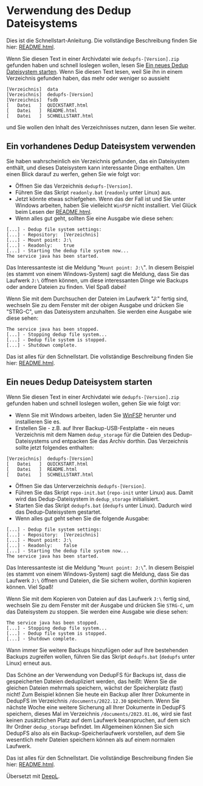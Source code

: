 # Verwendung des Dedup Dateisystems

Dies ist die Schnellstart-Anleitung. Die vollständige Beschreibung finden Sie hier: [README.html](README.html).

Wenn Sie diesen Text in einer Archivdatei wie `dedupfs-[Version].zip` gefunden haben und schnell loslegen wollen, lesen Sie [Ein neues Dedup Dateisystem starten](#ein-neues-dedup-dateisystem-starten). Wenn Sie diesen Text lesen, weil Sie ihn in einem Verzeichnis gefunden haben, das mehr oder weniger so aussieht

```
[Verzeichnis]  data
[Verzeichnis]  dedupfs-[Version]
[Verzeichnis]  fsdb
[   Datei   ]  QUICKSTART.html
[   Datei   ]  README.html
[   Datei   ]  SCHNELLSTART.html
```

und Sie wollen den Inhalt des Verzeichnisses nutzen, dann lesen Sie weiter.

## Ein vorhandenes Dedup Dateisystem verwenden

Sie haben wahrscheinlich ein Verzeichnis gefunden, das ein Dateisystem enthält, und dieses Dateisystem kann interessante Dinge enthalten. Um einen Blick darauf zu werfen, gehen Sie wie folgt vor:

* Öffnen Sie das Verzeichnis `dedupfs-[Version]`.
* Führen Sie das Skript `readonly.bat` (`readonly` unter Linux) aus.
* Jetzt könnte etwas schiefgehen. Wenn das der Fall ist und Sie unter Windows arbeiten, haben Sie vielleicht `WinFSP` nicht installiert. Viel Glück beim Lesen der [README.html](README.html).
* Wenn alles gut geht, sollten Sie eine Ausgabe wie diese sehen:

```
[...] - Dedup file system settings:
[...] - Repository:  [Verzeichnis]
[...] - Mount point: J:\
[...] - Readonly:    true
[...] - Starting the dedup file system now...
The service java has been started.
```

Das Interessanteste ist die Meldung "`Mount point: J:\`". In diesem Beispiel (es stammt von einem Windows-System) sagt die Meldung, dass Sie das Laufwerk `J:\` öffnen können, um diese interessanten Dinge wie Backups oder andere Dateien zu finden. Viel Spaß dabei!

Wenn Sie mit dem Durchsuchen der Dateien im Laufwerk "J:\" fertig sind, wechseln Sie zu dem Fenster mit der obigen Ausgabe und drücken Sie "STRG-C", um das Dateisystem anzuhalten. Sie werden eine Ausgabe wie diese sehen:

```
The service java has been stopped.
[...] - Stopping dedup file system...
[...] - Dedup file system is stopped.
[...] - Shutdown complete.
```

Das ist alles für den Schnellstart. Die vollständige Beschreibung finden Sie hier: [README.html](README.html).

## Ein neues Dedup Dateisystem starten

Wenn Sie diesen Text in einer Archivdatei wie `dedupfs-[Version].zip` gefunden haben und schnell loslegen wollen, gehen Sie wie folgt vor:

* Wenn Sie mit Windows arbeiten, laden Sie [WinFSP](https://github.com/billziss-gh/winfsp/releases) herunter und installieren Sie es.
* Erstellen Sie - z.B. auf Ihrer Backup-USB-Festplatte - ein neues Verzeichnis mit dem Namen `dedup_storage` für die Dateien des Dedup-Dateisystems und entpacken Sie das Archiv dorthin. Das Verzeichnis sollte jetzt folgendes enthalten:

```
[Verzeichnis]  dedupfs-[Version]
[   Datei   ]  QUICKSTART.html
[   Datei   ]  README.html
[   Datei   ]  SCHNELLSTART.html
```

* Öffnen Sie das Unterverzeichnis `dedupfs-[Version]`.
* Führen Sie das Skript `repo-init.bat` (`repo-init` unter Linux) aus. Damit wird das Dedup-Dateisystem in `dedup_storage` initialisiert.
* Starten Sie das Skript `dedupfs.bat` (`dedupfs` unter Linux). Dadurch wird das Dedup-Dateisystem gestartet.
* Wenn alles gut geht sehen Sie die folgende Ausgabe:

```
[...] - Dedup file system settings:
[...] - Repository:  [Verzeichnis]
[...] - Mount point: J:\
[...] - Readonly:    false
[...] - Starting the dedup file system now...
The service java has been started.
```

Das Interessanteste ist die Meldung "`Mount point: J:\`". In diesem Beispiel (es stammt von einem Windows-System) sagt die Meldung, dass Sie das Laufwerk `J:\` öffnen und Dateien, die Sie sichern wollen, dorthin kopieren können. Viel Spaß!

Wenn Sie mit dem Kopieren von Dateien auf das Laufwerk `J:\` fertig sind, wechseln Sie zu dem Fenster mit der Ausgabe und drücken Sie `STRG-C`, um das Dateisystem zu stoppen. Sie werden eine Ausgabe wie diese sehen:

```
The service java has been stopped.
[...] - Stopping dedup file system...
[...] - Dedup file system is stopped.
[...] - Shutdown complete.
```

Wann immer Sie weitere Backups hinzufügen oder auf Ihre bestehenden Backups zugreifen wollen, führen Sie das Skript `dedupfs.bat` (`dedupfs` unter Linux) erneut aus.

Das Schöne an der Verwendung von DedupFS für Backups ist, dass die gespeicherten Dateien dedupliziert werden, das heißt: Wenn Sie die gleichen Dateien mehrmals speichern, wächst der Speicherplatz (fast) nicht! Zum Beispiel können Sie heute ein Backup aller Ihrer Dokumente in DedupFS im Verzeichnis `/documents/2022.12.30` speichern. Wenn Sie nächste Woche eine weitere Sicherung all Ihrer Dokumente in DedupFS speichern, dieses Mal im Verzeichnis `/documents/2023.01.06`, wird sie fast keinen zusätzlichen Platz auf dem Laufwerk beanspruchen, auf dem sich Ihr Ordner `dedup_storage` befindet. Im Allgemeinen können Sie sich DedupFS also als ein Backup-Speicherlaufwerk vorstellen, auf dem Sie wesentlich mehr Dateien speichern können als auf einem normalen Laufwerk.

Das ist alles für den Schnellstart. Die vollständige Beschreibung finden Sie hier: [README.html](README.html).

Übersetzt mit [DeepL](https://www.DeepL.com/Translator).
